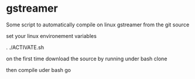 # gstreamer

Some script to automatically compile on linux gstreamer from the git source

set your linux environement variables

. ./ACTIVATE.sh

on the first time download the source
by running under bash
     clone

then compile uder bash
     go


